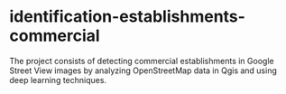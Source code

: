 # identification-establishments-commercial
The project consists of detecting commercial establishments in Google Street View images by analyzing OpenStreetMap data in Qgis and using deep learning techniques.
